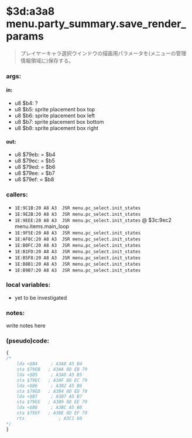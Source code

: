 ﻿
# $3d:a3a8 menu.party_summary.save_render_params
> プレイヤーキャラ選択ウインドウの描画用パラメータを(メニューの管理情報領域に)保存する。

### args:

#### in:
+	u8 $b4: ?
+	u8 $b5: sprite placement box top
+	u8 $b6: sprite placement box left
+	u8 $b7: sprite placement box bottom
+	u8 $b8: sprite placement box right

#### out:
+	u8 $79eb: = $b4
+	u8 $79ec: = $b5
+	u8 $79ed: = $b6
+	u8 $79ee: = $b7
+	u8 $79ef: = $b8

### callers:
+	`1E:9C1B:20 A8 A3  JSR menu.pc_select.init_states`
+	`1E:9E2B:20 A8 A3  JSR menu.pc_select.init_states`
+	`1E:9EEE:20 A8 A3  JSR menu.pc_select.init_states` @ $3c:9ec2 menu.items.main_loop
+	`1E:9F5E:20 A8 A3  JSR menu.pc_select.init_states`
+	`1E:AF8C:20 A8 A3  JSR menu.pc_select.init_states`
+	`1E:B0FC:20 A8 A3  JSR menu.pc_select.init_states`
+	`1E:B1FD:20 A8 A3  JSR menu.pc_select.init_states`
+	`1E:B5F8:20 A8 A3  JSR menu.pc_select.init_states`
+	`1E:B8B1:20 A8 A3  JSR menu.pc_select.init_states`
+	`1E:B9B7:20 A8 A3  JSR menu.pc_select.init_states`


### local variables:
+	yet to be investigated

### notes:
write notes here

### (pseudo)code:
```js
{
/*
    lda <$B4     ; A3A8 A5 B4
    sta $79EB   ; A3AA 8D EB 79
    lda <$B5     ; A3AD A5 B5
    sta $79EC   ; A3AF 8D EC 79
    lda <$B6     ; A3B2 A5 B6
    sta $79ED   ; A3B4 8D ED 79
    lda <$B7     ; A3B7 A5 B7
    sta $79EE   ; A3B9 8D EE 79
    lda <$B8     ; A3BC A5 B8
    sta $79EF   ; A3BE 8D EF 79
    rts             ; A3C1 60
*/
}
```



